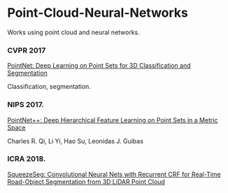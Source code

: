 # Point-Cloud-Neural-Networks
Works using point cloud and neural networks.


### CVPR 2017
[PointNet: Deep Learning on Point Sets for 3D Classification and Segmentation](https://arxiv.org/abs/1612.00593)

Classification, segmentation.

### NIPS 2017.
[PointNet++: Deep Hierarchical Feature Learning on Point Sets in a Metric Space](https://arxiv.org/abs/1706.02413)

Charles R. Qi, Li Yi, Hao Su, Leonidas J. Guibas

### ICRA 2018.
[SqueezeSeg: Convolutional Neural Nets with Recurrent CRF for Real-Time Road-Object Segmentation from 3D LiDAR Point Cloud](https://arxiv.org/abs/1710.07368)




